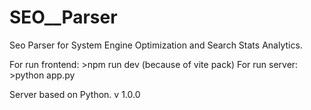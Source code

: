 # SEO__Parser
Seo Parser for System Engine Optimization and Search Stats Analytics.

For run frontend: >npm run dev (because of vite pack) 
For run server: >python app.py

Server based on Python.
v 1.0.0
